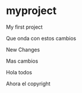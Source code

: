 # myproject
My first project

Que onda con estos cambios

New Changes

Mas cambios


Hola todos


Ahora el copyright
